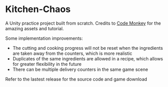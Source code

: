 # Kitchen-Chaos

A Unity practice project built from scratch. Credits to [Code Monkey](https://www.youtube.com/watch?v=AmGSEH7QcDg) for the amazing assets and tutorial.

Some implementation improvements:
- The cutting and cooking progress will not be reset when the ingredients are taken away from the counters, which is more realistic
- Duplicates of the same ingredients are allowed in a recipe, which allows for greater flexibility in the future
- There can be multiple delivery counters in the same game scene

Refer to the lastest release for the source code and game download
